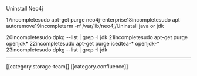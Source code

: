Uninstall Neo4j

17incompletesudo apt-get purge neo4j-enterprise18incompletesudo apt autoremove19incompleterm -rf /var/lib/neo4j/Uninstall java or jdk

20incompletesudo dpkg --list | grep -I jdk 21incompletesudo apt-get purge openjdk\* 22incompletesudo apt-get purge icedtea-\* openjdk-\* 23incompletesudo dpkg --list | grep -I jdk

*****

[[category.storage-team]] 
[[category.confluence]] 
